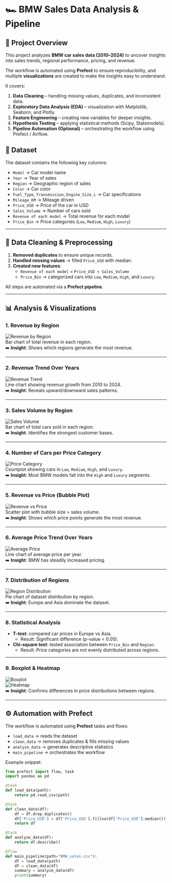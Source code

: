 # 🏎️ BMW Sales Data Analysis & Pipeline

## 📌 Project Overview  
This project analyzes **BMW car sales data (2010–2024)** to uncover insights into sales trends, regional performance, pricing, and revenue.  

The workflow is automated using **Prefect** to ensure reproducibility, and multiple **visualizations** are created to make the insights easy to understand.

It covers:
1. **Data Cleaning** – handling missing values, duplicates, and inconsistent data.  
2. **Exploratory Data Analysis (EDA)** – visualization with Matplotlib, Seaborn, and Plotly.  
3. **Feature Engineering** – creating new variables for deeper insights.  
4. **Hypothesis Testing** – applying statistical methods (Scipy, Statsmodels).  
5. **Pipeline Automation (Optional)** – orchestrating the workflow using Prefect / Airflow.  

## 📂 Dataset  
The dataset contains the following key columns:  

- `Model` → Car model name  
- `Year` → Year of sales  
- `Region` → Geographic region of sales  
- `Color` → Car color  
- `Fuel_Type`, `Transmission`, `Engine_Size_L` → Car specifications  
- `Mileage_KM` → Mileage driven  
- `Price_USD` → Price of the car in USD  
- `Sales_Volume` → Number of cars sold  
- `Revenue of each model` → Total revenue for each model  
- `Price_Bin` → Price categories (`Low`, `Medium`, `High`, `Luxury`)  

---

## 🧹 Data Cleaning & Preprocessing  
1. **Removed duplicates** to ensure unique records.  
2. **Handled missing values** → filled `Price_USD` with median.  
3. **Created new features**:  
   - `Revenue of each model` = `Price_USD × Sales_Volume`  
   - `Price_Bin` → categorized cars into `Low`, `Medium`, `High`, and `Luxury`.  

All steps are automated via a **Prefect pipeline**.

---

## 📊 Analysis & Visualizations  

### 1. **Revenue by Region**
![Revenue by Region](images/revenue_by_region.png)  
Bar chart of total revenue in each region.  
➡️ **Insight**: Shows which regions generate the most revenue.

---

### 2. **Revenue Trend Over Years**
![Revenue Trend](images/revenue_trend.png)  
Line chart showing revenue growth from 2010 to 2024.  
➡️ **Insight**: Reveals upward/downward sales patterns.

---

### 3. **Sales Volume by Region**
![Sales Volume](images/sales_volume.png)  
Bar chart of total cars sold in each region.  
➡️ **Insight**: Identifies the strongest customer bases.

---

### 4. **Number of Cars per Price Category**
![Price Category](images/price_bin.png)  
Countplot showing cars in `Low`, `Medium`, `High`, and `Luxury`.  
➡️ **Insight**: Most BMW models fall into the `High` and `Luxury` segments.

---

### 5. **Revenue vs Price (Bubble Plot)**
![Revenue vs Price](images/revenue_vs_price.png)  
Scatter plot with bubble size = sales volume.  
➡️ **Insight**: Shows which price points generate the most revenue.

---

### 6. **Average Price Trend Over Years**
![Average Price](images/avg_price_trend.png)  
Line chart of average price per year.  
➡️ **Insight**: BMW has steadily increased pricing.

---

### 7. **Distribution of Regions**
![Region Distribution](images/region_pie.png)  
Pie chart of dataset distribution by region.  
➡️ **Insight**: Europe and Asia dominate the dataset.

---

### 8. **Statistical Analysis**
- **T-test**: compared car prices in Europe vs Asia.  
  - Result: Significant difference (p-value < 0.05).  
- **Chi-square test**: tested association between `Price_Bin` and `Region`.  
  - Result: Price categories are not evenly distributed across regions.  

---

### 9. **Boxplot & Heatmap**
![Boxplot](images/boxplot_europe_asia.png)  
![Heatmap](images/heatmap_price_region.png)  
➡️ **Insight**: Confirms differences in price distributions between regions.

---

## ⚙️ Automation with Prefect  

The workflow is automated using **Prefect** tasks and flows:  

- `load_data` → reads the dataset  
- `clean_data` → removes duplicates & fills missing values  
- `analyze_data` → generates descriptive statistics  
- `main_pipeline` → orchestrates the workflow  

Example snippet:  

```python
from prefect import flow, task
import pandas as pd

@task
def load_data(path):
    return pd.read_csv(path)

@task
def clean_data(df):
    df = df.drop_duplicates()
    df['Price_USD'] = df['Price_USD'].fillna(df['Price_USD'].median())
    return df

@task
def analyze_data(df):
    return df.describe()

@flow
def main_pipeline(path="BMW_sales.csv"):
    df = load_data(path)
    df = clean_data(df)
    summary = analyze_data(df)
    print(summary)

